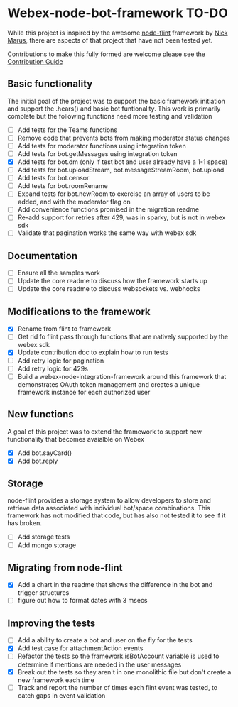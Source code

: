 # Webex-node-bot-framework TO-DO

While this project is inspired by the awesome [node-flint](https://github.com/flint-bot/flint/) framework by [Nick Marus](https://github.com/nmarus), there are aspects of that project that have not been tested yet.

Contributions to make this fully formed are welcome please see the [Contribution Guide](./contributing.md)

## Basic functionality
The initial goal of the project was to support the basic framework initiation and support the .hears() and basic bot funtionality.  This work is primarily complete but the following functions need more testing and validation

- [ ] Add tests for the Teams functions
- [ ] Remove code that prevents bots from making moderator status changes
- [ ] Add tests for moderator functions using integration token
- [ ] Add tests for bot.getMessages using integration token
- [x] Add tests for bot.dm (only if test bot and user already have a 1-1 space)
- [ ] Add tests for bot.uploadStream, bot.messageStreamRoom, bot.upload
- [ ] Add tests for bot.censor
- [ ] Add tests for bot.roomRename
- [ ] Expand tests for bot.newRoom to exercise an array of users to be added, and with the moderator flag on
- [ ] Add convenience functions promised in the migration readme
- [ ] Re-add support for retries after 429, was in sparky, but is not in webex sdk
- [ ] Validate that pagination works the same way with webex sdk

## Documentation

- [ ] Ensure all the samples work
- [ ] Update the core readme to discuss how the framework starts up
- [ ] Update the core readme to discuss websockets vs. webhooks

## Modifications to the framework

- [x] Rename from flint to framework
- [ ] Get rid fo flint pass through functions that are natively supported by the webex sdk
- [x] Update contribution doc to explain how to run tests
- [ ] Add retry logic for pagination
- [ ] Add retry logic for 429s
- [ ] Build a webex-node-integration-framework around this framework that demonstrates OAuth token management and creates a unique framework instance for each authorized user

## New functions
A goal of this project was to extend the framework to support new functionality that becomes avaialble on Webex

- [x] Add bot.sayCard()
- [x] Add bot.reply

## Storage
node-flint provides a storage system to allow developers to store and retrieve data associated with individual bot/space combinations.   This framework has not modified that code, but has also not tested it to see if it has broken.

- [ ] Add storage tests
- [ ] Add mongo storage

## Migrating from node-flint
- [x] Add a chart in the readme that shows the difference in the bot and trigger structures
- [ ] figure out how to format dates with 3 msecs

## Improving the tests

- [ ] Add a ability to create a bot and user on the fly for the tests
- [x] Add test case for attachmentAction events
- [ ] Refactor the tests so the framework.isBotAccount variable is used to determine if mentions are needed in the user messages
- [x] Break out the tests so they aren't in one monolithic file but don't create a new framework each time
- [ ] Track and report the number of times each flint event was tested, to catch gaps in event validation
